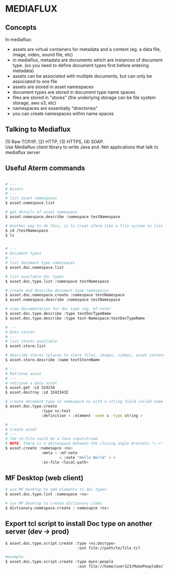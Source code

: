 # MEDIAFLUX

## Concepts
In mediaflux:
- assets are virtual containers for metadata and a content (eg. a data file, image, video, sound file, etc)
- in mediaflux, metadata are documents which are instances of document type. (so you need to define document types first before entering metadata)
- assets can be associated with multiple documents, but can only be associated to one file 
- assets are stored in asset namespaces
- document types are stored in document type name spaces
- files are stored in "stores" (the underlying storage can be file system storage, aws s3, etc)
- namespaces are essentially "directories"
- you can create namespaces within name spaces

## Talking to Mediaflux
(1) Raw TCP/IP, (2) HTTP, (3) HTTPS, (4) SOAP.   
Use Mediaflux client library to write Java and .Net applications that talk to mediaflux server

## Useful Aterm commands

```sh

# ---
# Assets
# ---
# list asset namespaces
$ asset.namespace.list 

# get details of asset namespace
$ asset.namespace.describe :namespace testNamespace

# Another way to do this, is to treat aTerm like a file system to list assets in a namespace:
$ cd /testNamespace
$ ls


# ---
# Document types
# ---
# list document type namespaces
$ asset.doc.namespace.list

# list available doc types 
$ asset.doc.type.list :namespace testNamespace

# create and describe document type namespaces
$ asset.doc.namespace.create :namespace testNamespace
$ asset.namespace.describe :namespace testNamespace

# view documentation for doc type (eg. mf-note)
$ asset.doc.type.describe :type testDocTypeName
$ asset.doc.type.describe :type test-Namespace:testDocTypeName

# ---
# Data stores
# ---
# list stores available
$ asset.store.list

# describe stores (places to store files, images, videos, asset content)
$ asset.store.describe :name testStoreName

# ---
# Retrieve asset
# ---
# retrieve a data asset
$ asset.get :id 324234
$ asset.destroy :id 32423432

# create document type in namespace ns with a string field called name
$ asset.doc.type.create 
                :type ns:test 
                :definition < :element -name x -type string >

# ---
# Create asset
# ---
# the in-file could be a Java inputstream
# NOTE: there is a whitespace between the closing angle brackets "> >"
$ asset.create :namesapce <ns>
                :meta < :mf-note
                        < :note "Hello World" > >
                :in-file <local-path>


```

## MF Desktop (web client)
```sh
# use MF Desktop to add elements to doc types
$ asset.doc.type.list :namespace <ns>

# use MF Desktop to create dictionary items
$ dictionary.namespace.create : namesapce <ns>


```

## Export tcl script to install Doc type on another server (dev -> prod)
```sh
$ asset.doc.type.script.create :type <ns:doctype>
                                :out file://path/to/file.tcl

#example                                
$ asset.doc.type.script.create :type myns:people
                                :out file://home/user123/MakePeopleDocType.tcl
```
